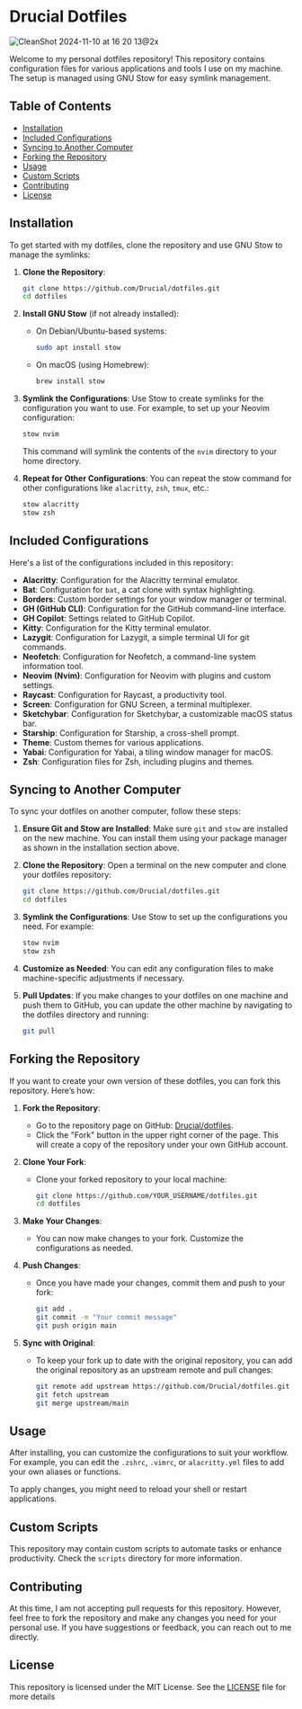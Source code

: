 # Drucial Dotfiles

![CleanShot 2024-11-10 at 16 20 13@2x](https://github.com/user-attachments/assets/e9e48663-fef0-4b0e-944f-44c6899fe6aa)

Welcome to my personal dotfiles repository! This repository contains configuration files for various applications and tools I use on my machine. The setup is managed using GNU Stow for easy symlink management.

## Table of Contents

-  [Installation](#installation)
-  [Included Configurations](#included-configurations)
-  [Syncing to Another Computer](#syncing-to-another-computer)
-  [Forking the Repository](#forking-the-repository)
-  [Usage](#usage)
-  [Custom Scripts](#custom-scripts)
-  [Contributing](#contributing)
-  [License](#license)

## Installation

To get started with my dotfiles, clone the repository and use GNU Stow to manage the symlinks:

1. **Clone the Repository**:
   ```bash
   git clone https://github.com/Drucial/dotfiles.git
   cd dotfiles
   ```

2. **Install GNU Stow** (if not already installed):
   - On Debian/Ubuntu-based systems:
     ```bash
     sudo apt install stow
     ```
   - On macOS (using Homebrew):
     ```bash
     brew install stow
     ```

3. **Symlink the Configurations**:
   Use Stow to create symlinks for the configuration you want to use. For example, to set up your Neovim configuration:

   ```bash
   stow nvim
   ```

   This command will symlink the contents of the `nvim` directory to your home directory.

4. **Repeat for Other Configurations**:
   You can repeat the stow command for other configurations like `alacritty`, `zsh`, `tmux`, etc.:
   ```bash
   stow alacritty
   stow zsh
   ```

## Included Configurations

Here's a list of the configurations included in this repository:

-  **Alacritty**: Configuration for the Alacritty terminal emulator.
-  **Bat**: Configuration for `bat`, a cat clone with syntax highlighting.
-  **Borders**: Custom border settings for your window manager or terminal.
-  **GH (GitHub CLI)**: Configuration for the GitHub command-line interface.
-  **GH Copilot**: Settings related to GitHub Copilot.
-  **Kitty**: Configuration for the Kitty terminal emulator.
-  **Lazygit**: Configuration for Lazygit, a simple terminal UI for git commands.
-  **Neofetch**: Configuration for Neofetch, a command-line system information tool.
-  **Neovim (Nvim)**: Configuration for Neovim with plugins and custom settings.
-  **Raycast**: Configuration for Raycast, a productivity tool.
-  **Screen**: Configuration for GNU Screen, a terminal multiplexer.
-  **Sketchybar**: Configuration for Sketchybar, a customizable macOS status bar.
-  **Starship**: Configuration for Starship, a cross-shell prompt.
-  **Theme**: Custom themes for various applications.
-  **Yabai**: Configuration for Yabai, a tiling window manager for macOS.
-  **Zsh**: Configuration files for Zsh, including plugins and themes.

## Syncing to Another Computer

To sync your dotfiles on another computer, follow these steps:

1. **Ensure Git and Stow are Installed**:
   Make sure `git` and `stow` are installed on the new machine. You can install them using your package manager as shown in the installation section above.

2. **Clone the Repository**:
   Open a terminal on the new computer and clone your dotfiles repository:
   ```bash
   git clone https://github.com/Drucial/dotfiles.git
   cd dotfiles
   ```

3. **Symlink the Configurations**:
   Use Stow to set up the configurations you need. For example:
   ```bash
   stow nvim
   stow zsh
   ```

4. **Customize as Needed**:
   You can edit any configuration files to make machine-specific adjustments if necessary.

5. **Pull Updates**:
   If you make changes to your dotfiles on one machine and push them to GitHub, you can update the other machine by navigating to the dotfiles directory and running:
   ```bash
   git pull
   ```

## Forking the Repository

If you want to create your own version of these dotfiles, you can fork this repository. Here’s how:

1. **Fork the Repository**:
   - Go to the repository page on GitHub: [Drucial/dotfiles](https://github.com/Drucial/dotfiles).
   - Click the "Fork" button in the upper right corner of the page. This will create a copy of the repository under your own GitHub account.

2. **Clone Your Fork**:
   - Clone your forked repository to your local machine:
     ```bash
     git clone https://github.com/YOUR_USERNAME/dotfiles.git
     cd dotfiles
     ```

3. **Make Your Changes**:
   - You can now make changes to your fork. Customize the configurations as needed.

4. **Push Changes**:
   - Once you have made your changes, commit them and push to your fork:
     ```bash
     git add .
     git commit -m "Your commit message"
     git push origin main
     ```

5. **Sync with Original**:
   - To keep your fork up to date with the original repository, you can add the original repository as an upstream remote and pull changes:
     ```bash
     git remote add upstream https://github.com/Drucial/dotfiles.git
     git fetch upstream
     git merge upstream/main
     ```

## Usage

After installing, you can customize the configurations to suit your workflow. For example, you can edit the `.zshrc`, `.vimrc`, or `alacritty.yml` files to add your own aliases or functions.

To apply changes, you might need to reload your shell or restart applications.

## Custom Scripts

This repository may contain custom scripts to automate tasks or enhance productivity. Check the `scripts` directory for more information.

## Contributing

At this time, I am not accepting pull requests for this repository. However, feel free to fork the repository and make any changes you need for your personal use. If you have suggestions or feedback, you can reach out to me directly.

## License

This repository is licensed under the MIT License. See the [LICENSE](LICENSE) file for more details

